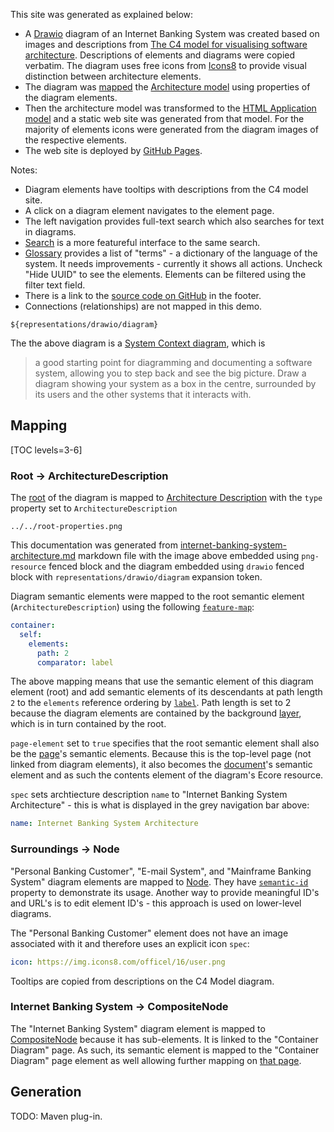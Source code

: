 This site was generated as explained below:

* A [Drawio](https://www.drawio.com/) diagram of an Internet Banking System was created based on images and descriptions from [The C4 model for visualising software architecture](https://c4model.com/). Descriptions of elements and diagrams were copied verbatim. The diagram uses free icons from [Icons8](https://icons8.com/) to provide visual distinction between architecture elements. 
* The diagram was [mapped](https://github.com/Nasdanika-Models/family#mapping) the [Architecture model](https://architecture.models.nasdanika.org/) using properties of the diagram elements.
* Then the architecture model was transformed to the [HTML Application model](https://html-app.models.nasdanika.org/index.html) and a static web site was generated from that model. For the majority of elements icons were generated from the diagram images of the respective elements.
* The web site is deployed by [GitHub Pages](https://pages.github.com/).

Notes:

* Diagram elements have tooltips with descriptions from the C4 model site.
* A click on a diagram element navigates to the element page.
* The left navigation provides full-text search which also searches for text in diagrams.
* [Search](search.html) is a more featureful interface to the same search. 
* [Glossary](glossary.html) provides a list of "terms" - a dictionary of the language of the system. It needs improvements - currently it shows all actions. Uncheck "Hide UUID" to see the elements. Elements can be filtered using the filter text field.
* There is a link to the [source code on GitHub](https://github.com/Nasdanika-Models/architecture/tree/main/demos/internet-banking-system) in the footer.
* Connections (relationships) are not mapped in this demo.

```drawio
${representations/drawio/diagram}
```

The the above diagram is a [System Context diagram](https://c4model.com/#SystemContextDiagram), which is

> a good starting point for diagramming and 
> documenting a software system, allowing you to step back 
> and see the big picture. Draw a diagram showing your system as a box
>  in the centre, surrounded by its users and the other systems that it
> interacts with.

## Mapping

[TOC levels=3-6]

### Root -> ArchitectureDescription

The [root](https://drawio.models.nasdanika.org/references/eClassifiers/Root/index.html) of the diagram is mapped to [Architecture Description](https://architecture.models.nasdanika.org/references/eClassifiers/ArchitectureDescription/index.html)
with the ``type`` property set to ``ArchitectureDescription``

```png-resource
../../root-properties.png
```

This documentation was generated from [internet-banking-system-architecture.md](https://github.com/Nasdanika-Models/architecture/blob/main/demos/internet-banking-system/internet-banking-system-architecture.md) markdown file with the image above embedded using ``png-resource`` fenced block
and the diagram embedded using ``drawio`` fenced block with ``representations/drawio/diagram`` expansion token.

Diagram semantic elements were mapped to the root semantic element (``ArchitectureDescription``) using the following [``feature-map``](https://github.com/Nasdanika-Models/family#feature-map):

```yaml
container:
  self: 
    elements:
      path: 2
      comparator: label
```

The above mapping means that use the semantic element of this diagram element (root) and add semantic elements of its descendants at path length ``2`` to the ``elements`` reference ordering by [``label``](https://github.com/Nasdanika-Models/family#label).
Path length is set to 2 because the diagram elements are contained by the background [layer](https://drawio.models.nasdanika.org/references/eClassifiers/Layer/index.html), which is in turn contained by the root.

``page-element`` set to ``true`` specifies that the root semantic element shall also be the [page](https://drawio.models.nasdanika.org/references/eClassifiers/Page/index.html)'s semantic elements. 
Because this is the top-level page (not linked from diagram elements), it also becomes the [document](https://drawio.models.nasdanika.org/references/eClassifiers/Document/index.html)'s semantic element and as such the contents element of the diagram's Ecore resource.

``spec`` sets archtiecture description ``name`` to "Internet Banking System Architecture" - this is what is displayed in the grey navigation bar above:

```yaml
name: Internet Banking System Architecture
```

### Surroundings -> Node

"Personal Banking Customer", "E-mail System", and "Mainframe Banking System" diagram elements are mapped to [Node](https://architecture.models.nasdanika.org/references/eClassifiers/Node/index.html).
They have [``semantic-id``](https://github.com/Nasdanika-Models/family#semantic-id) property to demonstrate its usage. 
Another way to provide meaningful ID's and URL's is to edit element ID's - this approach is used on lower-level diagrams.

The "Personal Banking Customer" element does not have an image associated with it and therefore uses an explicit icon ``spec``:

```yaml
icon: https://img.icons8.com/officel/16/user.png
```

Tooltips are copied from descriptions on the C4 Model diagram.

### Internet Banking System -> CompositeNode

The "Internet Banking System" diagram element is mapped to [CompositeNode](https://architecture.models.nasdanika.org/references/eClassifiers/CompositeNode/index.html) because it has sub-elements.
It is linked to the "Container Diagram" page. As such, its semantic element is mapped to the "Container Diagram" page element as well allowing further mapping on [that page](references/elements/internet-banking-system/index.html).


## Generation

TODO: Maven plug-in.